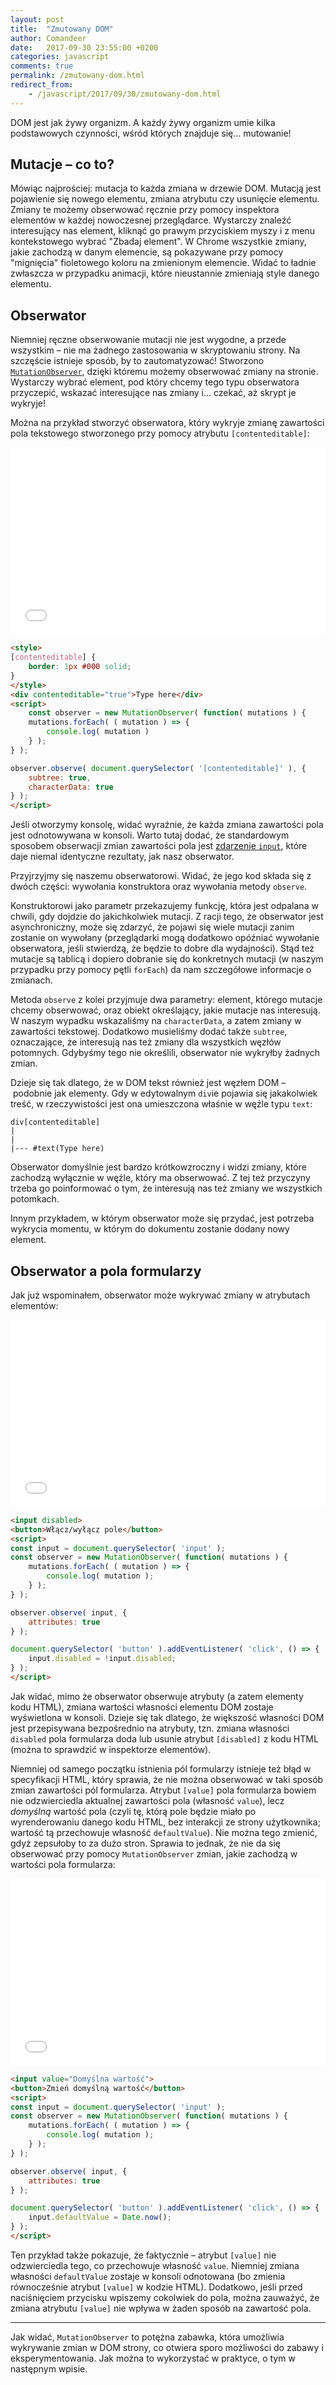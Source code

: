 ```yaml
---
layout: post
title:  "Zmutowany DOM"
author: Comandeer
date:   2017-09-30 23:55:00 +0200
categories: javascript
comments: true
permalink: /zmutowany-dom.html
redirect_from:
    - /javascript/2017/09/30/zmutowany-dom.html
---
```


DOM jest jak żywy organizm. A każdy żywy organizm umie kilka podstawowych czynności, wśród których znajduje się… mutowanie!

## Mutacje – co to?

Mówiąc najprościej: mutacja to każda zmiana w drzewie DOM. Mutacją jest pojawienie się nowego elementu, zmiana atrybutu czy usunięcie elementu. Zmiany te możemy obserwować ręcznie przy pomocy inspektora elementów w każdej nowoczesnej przeglądarce. Wystarczy znaleźć interesujący nas element, kliknąć go prawym przyciskiem myszy i z menu kontekstowego wybrać "Zbadaj element". W Chrome wszystkie zmiany, jakie zachodzą w danym elemencie, są pokazywane przy pomocy "mignięcia" fioletowego koloru na zmienionym elemencie. Widać to ładnie zwłaszcza w przypadku animacji, które nieustannie zmieniają style danego elementu.

## Obserwator

Niemniej ręczne obserwowanie mutacji nie jest wygodne, a przede wszystkim – nie ma żadnego zastosowania w skryptowaniu strony. Na szczęście istnieje sposób, by to zautomatyzować! Stworzono [`MutationObserver`](https://developer.mozilla.org/en-US/docs/Web/API/MutationObserver), dzięki któremu możemy obserwować zmiany na stronie. Wystarczy wybrać element, pod który chcemy tego typu obserwatora przyczepić, wskazać interesujące nas zmiany i… czekać, aż skrypt je wykryje!

Można na przykład stworzyć obserwatora, który wykryje zmianę zawartości pola tekstowego stworzonego przy pomocy atrybutu `[contenteditable]`:

<iframe width="100%" height="300" src="//jsfiddle.net/Comandeer/ju26vyy0/embedded/result/" allowfullscreen="allowfullscreen" frameborder="0"></iframe>

```html
<style>
[contenteditable] {
	border: 1px #000 solid;
}
</style>
<div contenteditable="true">Type here</div>
<script>
	const observer = new MutationObserver( function( mutations ) {
	mutations.forEach( ( mutation ) => {
		console.log( mutation )
	} );
} );

observer.observe( document.querySelector( '[contenteditable]' ), {
	subtree: true,
	characterData: true
} );
</script>
```

Jeśli otworzymy konsolę, widać wyraźnie, że każda zmiana zawartości pola jest odnotowywana w konsoli. Warto tutaj dodać, że standardowym sposobem obserwacji zmian zawartości pola jest [zdarzenie `input`](https://developer.mozilla.org/en-US/docs/Web/Events/input), które daje niemal identyczne rezultaty, jak nasz obserwator.

Przyjrzyjmy się naszemu obserwatorowi. Widać, że jego kod składa się z dwóch części: wywołania konstruktora oraz wywołania metody `observe`.

Konstruktorowi jako parametr przekazujemy funkcję, która jest odpalana w chwili, gdy dojdzie do jakichkolwiek mutacji. Z racji tego, że obserwator jest asynchroniczny, może się zdarzyć, że pojawi się wiele mutacji zanim zostanie on wywołany (przeglądarki mogą dodatkowo opóźniać wywołanie obserwatora, jeśli stwierdzą, że będzie to dobre dla wydajności). Stąd też mutacje są tablicą i dopiero dobranie się do konkretnych mutacji (w naszym przypadku przy pomocy pętli `forEach`) da nam szczegółowe informacje o zmianach.

Metoda `observe` z kolei przyjmuje dwa parametry: element, którego mutacje chcemy obserwować, oraz obiekt określający, jakie mutacje nas interesują. W naszym wypadku wskazaliśmy na `characterData`, a zatem zmiany w zawartości tekstowej. Dodatkowo musieliśmy dodać także `subtree`, oznaczające, że interesują nas też zmiany dla wszystkich węzłów potomnych. Gdybyśmy tego nie określili, obserwator nie wykryłby żadnych zmian.

Dzieje się tak dlatego, że w DOM tekst również jest węzłem DOM – podobnie jak elementy. Gdy w edytowalnym `div`ie pojawia się jakakolwiek treść, w rzeczywistości jest ona umieszczona właśnie w węźle typu `text`:

```
div[contenteditable]
|
|
|--- #text(Type here)
```

Obserwator domyślnie jest bardzo krótkowzroczny i widzi zmiany, które zachodzą wyłącznie w węźle, który ma obserwować. Z tej też przyczyny trzeba go poinformować o tym, że interesują nas też zmiany we wszystkich potomkach.

Innym przykładem, w którym obserwator może się przydać, jest potrzeba wykrycia momentu, w którym do dokumentu zostanie dodany nowy element.

## Obserwator a pola formularzy

Jak już wspominałem, obserwator może wykrywać zmiany w atrybutach elementów:

<iframe width="100%" height="300" src="//jsfiddle.net/Comandeer/bp49cmkp/embedded/result/" allowfullscreen="allowfullscreen" frameborder="0"></iframe>

```html
<input disabled>
<button>Włącz/wyłącz pole</button>
<script>
const input = document.querySelector( 'input' );
const observer = new MutationObserver( function( mutations ) {
	mutations.forEach( ( mutation ) => {
		console.log( mutation );
	} );
} );

observer.observe( input, {
	attributes: true
} );

document.querySelector( 'button' ).addEventListener( 'click', () => {
	input.disabled = !input.disabled;
} );
</script>
```

Jak widać, mimo że obserwator obserwuje atrybuty (a zatem elementy kodu HTML), zmiana wartości własności elementu DOM zostaje wyświetlona w konsoli. Dzieje się tak dlatego, że większość własności DOM jest przepisywana bezpośrednio na atrybuty, tzn. zmiana własności `disabled` pola formularza doda lub usunie atrybut `[disabled]` z kodu HTML (można to sprawdzić w inspektorze elementów).

Niemniej od samego początku istnienia pól formularzy istnieje też błąd w specyfikacji HTML, który sprawia, że nie można obserwować w taki sposób zmian zawartości pól formularza. Atrybut `[value]` pola formularza bowiem nie odzwierciedla aktualnej zawartości pola (własność `value`), lecz _domyślną_ wartość pola (czyli tę, którą pole będzie miało po wyrenderowaniu danego kodu HTML, bez interakcji ze strony użytkownika; wartość tą przechowuje własność `defaultValue`). Nie można tego zmienić, gdyż zepsułoby to za dużo stron. Sprawia to jednak, że nie da się obserwować przy pomocy `MutationObserver` zmian, jakie zachodzą w wartości pola formularza:

<iframe width="100%" height="300" src="//jsfiddle.net/Comandeer/nu3avaws/embedded/result/" allowfullscreen="allowfullscreen" frameborder="0"></iframe>

```html
<input value="Domyślna wartość">
<button>Zmień domyślną wartość</button>
<script>
const input = document.querySelector( 'input' );
const observer = new MutationObserver( function( mutations ) {
	mutations.forEach( ( mutation ) => {
		console.log( mutation );
	} );
} );

observer.observe( input, {
	attributes: true
} );

document.querySelector( 'button' ).addEventListener( 'click', () => {
	input.defaultValue = Date.now();
} );
</script>
```

Ten przykład także pokazuje, że faktycznie – atrybut `[value]` nie odzwierciedla tego, co przechowuje własność `value`. Niemniej zmiana własności `defaultValue` zostaje w konsoli odnotowana (bo zmienia równocześnie atrybut `[value]` w kodzie HTML). Dodatkowo, jeśli przed naciśnięciem przycisku wpiszemy cokolwiek do pola, można zauważyć, że zmiana atrybutu `[value]` nie wpływa w żaden sposób na zawartość pola.

---

Jak widać, `MutationObserver` to potężna zabawka, która umożliwia wykrywanie zmian w DOM strony, co otwiera sporo możliwości do zabawy i eksperymentowania. Jak można to wykorzystać w praktyce, o tym w następnym wpisie.
